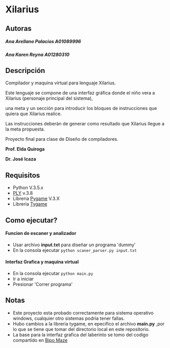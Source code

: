 # Xilarius

## Autoras
##### Ana Arellano Palacios A01089996
##### Ana Karen Reyna A01280310

## Descripción
Compilador y maquina virtual para lenguaje Xilarius.

Este lenguaje se compone de una interfaz gráfica donde el niño vera a Xilarius (personaje principal del sistema), 

una meta y un sección para introducir los bloques de instrucciones que quiera que Xilarius realice. 

Las instrucciones deberán de generar como resultado que Xilarius llegue a la meta propuesta.

Proyecto final para clase de Diseño de compiladores.

__Prof. Elda Quiroga__

__Dr. José Icaza__

## Requisitos
- Python V.3.5.x
- [PLY](https://github.com/dabeaz/ply) v.3.8
- Libreria [Pygame](http://www.pygame.org/) V.3.X
- Libreria [Tygame](http://www.pygame.org/project-Tygame+-+GUI+Project-2081-.html)

## Como ejecutar?
#### Funcion de escaner y analizador
- Usar archivo __input.txt__ para diseñar un programa 'dummy'
- En la consola ejecutar
` python scaner_parser.py input.txt `

#### Interfaz Grafica y maquina virtual
- En la consola ejecutar
` python main.py `
- Ir a iniciar
- Presionar 'Correr programa'

## Notas
* Este proyecto esta probado correctamente para sistema operativo windows, cualquier otro sistemas podria tener fallas.
* Hubo cambios a la libreria tygame, en epecifico el archivo __main.py__ ,por lo que se tiene que tomar del directorio local en este repositorio.
* La base para la interfaz grafica del laberinto se tomo del codigo compartido en [Bipo Maze](http://www.pygame.org/project-Bipo+Maze-2159-.html)
